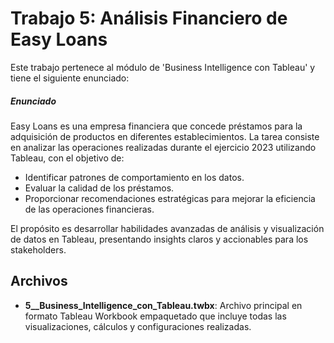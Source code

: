 # Trabajo 5:  Análisis Financiero de Easy Loans

Este trabajo pertenece al módulo de 'Business Intelligence con Tableau' y tiene el siguiente enunciado:

##### Enunciado

Easy Loans es una empresa financiera que concede préstamos para la adquisición de productos en diferentes establecimientos. La tarea consiste en analizar las operaciones realizadas durante el ejercicio 2023 utilizando Tableau, con el objetivo de:

- Identificar patrones de comportamiento en los datos.
- Evaluar la calidad de los préstamos.
- Proporcionar recomendaciones estratégicas para mejorar la eficiencia de las operaciones financieras.

El propósito es desarrollar habilidades avanzadas de análisis y visualización de datos en Tableau, presentando insights claros y accionables para los stakeholders.

## Archivos

- **5__Business_Intelligence_con_Tableau.twbx**: Archivo principal en formato Tableau Workbook empaquetado que incluye todas las visualizaciones, cálculos y configuraciones realizadas.

